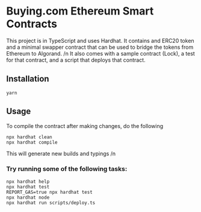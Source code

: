 # Buying.com Ethereum Smart Contracts

This project is in TypeScript and uses Hardhat. It contains and ERC20 token and a minimal swapper contract that can be used to bridge the tokens from Ethereum to Algorand. /n
It also comes with a sample contract (Lock), a test for that contract, and a script that deploys that contract.

## Installation
```shell
yarn
```

## Usage
To compile the contract after making changes, do the following
```shell
npx hardhat clean
npx hardhat compile
```
This will generate new builds and typings /n

### Try running some of the following tasks:

```shell
npx hardhat help
npx hardhat test
REPORT_GAS=true npx hardhat test
npx hardhat node
npx hardhat run scripts/deploy.ts
```
